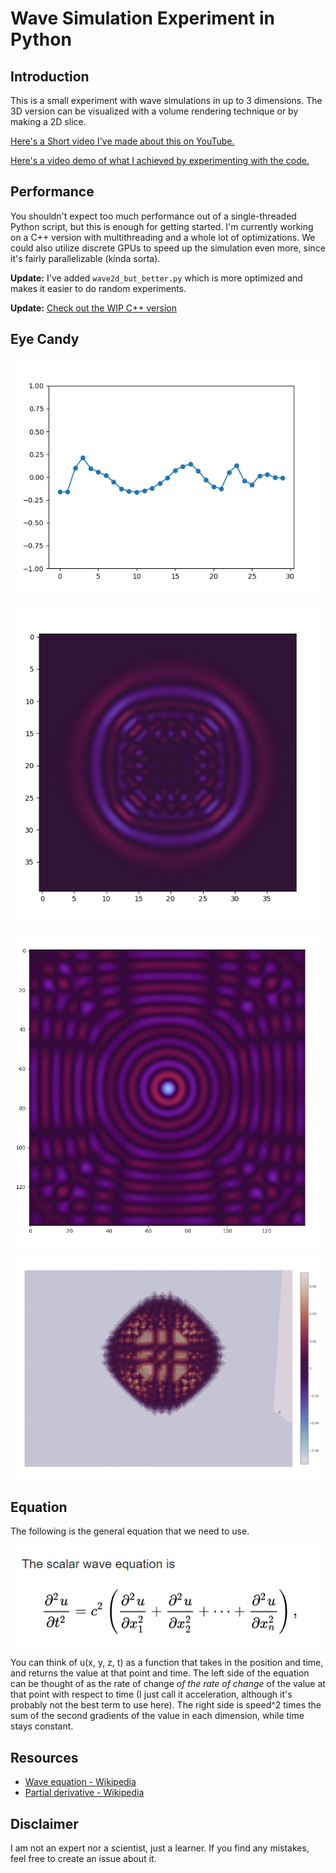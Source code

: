 # Wave Simulation Experiment in Python

## Introduction

This is a small experiment with wave simulations in up to 3 dimensions. The 3D version can be visualized with a volume rendering technique or by making a 2D slice.

[Here's a Short video I've made about this on YouTube.](https://www.youtube.com/shorts/5mN1zTjf8vo)

[Here's a video demo of what I achieved by experimenting with the code.](https://www.youtube.com/watch?v=JeGbCcvAqc8)

## Performance

You shouldn't expect too much performance out of a single-threaded Python script, but this is enough for getting started. I'm currently working on a C++ version with multithreading and a whole lot of optimizations. We could also utilize discrete GPUs to speed up the simulation even more, since it's fairly parallelizable (kinda sorta).

**Update:** I've added `wave2d_but_better.py` which is more optimized and makes it easier to do random experiments.

**Update:** [Check out the WIP C++ version](https://github.com/bean-mhm/wave-tracing)

## Eye Candy

![Screenshot](images/screenshot-1.png)

![Screenshot](images/screenshot-2.png)

![Screenshot](images/screenshot-3.png)

![Screenshot](images/screenshot-4.png)

## Equation

The following is the general equation that we need to use.

![Equation](images/equation.png)

You can think of u(x, y, z, t) as a function that takes in the position and time, and returns the value at that point and time. The left side of the equation can be thought of as the rate of change *of the rate of change* of the value at that point with respect to time (I just call it acceleration, although it's probably not the best term to use here). The right side is speed^2 times the sum of the second gradients of the value in each dimension, while time stays constant.

## Resources

 - [Wave equation - Wikipedia](https://en.wikipedia.org/wiki/Wave_equation)
 - [Partial derivative - Wikipedia](https://en.wikipedia.org/wiki/Partial_derivative)

## Disclaimer

I am not an expert nor a scientist, just a learner. If you find any mistakes, feel free to create an issue about it.
